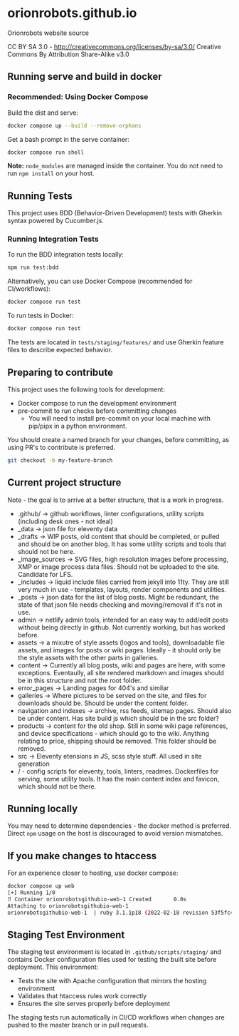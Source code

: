 # orionrobots.github.io

Orionrobots website source

CC BY SA 3.0 - <http://creativecommons.org/licenses/by-sa/3.0/>
Creative Commons By Attribution Share-Alike v3.0

## Running serve and build in docker


### Recommended: Using Docker Compose

Build the dist and serve:
```bash
docker compose up --build --remove-orphans
```

Get a bash prompt in the serve container:
```bash
docker compose run shell
```

**Note:** `node_modules` are managed inside the container. You do not need to run `npm install` on your host.

## Running Tests

This project uses BDD (Behavior-Driven Development) tests with Gherkin syntax powered by Cucumber.js.

### Running Integration Tests

To run the BDD integration tests locally:
```bash
npm run test:bdd
```

Alternatively, you can use Docker Compose (recommended for CI/workflows):
```bash
docker compose run test
```

To run tests in Docker:
```bash
docker compose run test
```

The tests are located in `tests/staging/features/` and use Gherkin feature files to describe expected behavior.

## Preparing to contribute

This project uses the following tools for development:

- Docker compose to run the development environment
- pre-commit to run checks before committing changes
    - You will need to install pre-commit on your local machine with pip/pipx in a python environment.

You should create a named branch for your changes, before committing, as using PR's to contribute is preferred.

```bash
git checkout -b my-feature-branch
```

## Current project structure

Note - the goal is to arrive at a better structure, that is a work in progress.

- .github/ -> github workflows, linter configurations, utility scripts (including desk ones - not ideal)
- _data -> json file for eleventy data
- _drafts -> WIP posts, old content that should be completed, or pulled and should be on another blog. It has some utility scripts and tools that should not be here.
- _image_sources -> SVG files, high resolution images before processing, XMP or image process data files. Should not be uploaded to the site. Candidate for LFS.
- _includes -> liquid include files carried from jekyll into 11ty. They are still very much in use - templates, layouts, render components and utilities.
- _posts -> json data for the list of blog posts. Might be redundant, the state of that json file needs checking and moving/removal if it's not in use.
- admin -> netlify admin tools, intended for an easy way to add/edit posts without being directly in github. Not currently working, but has worked before.
- assets -> a mixutre of style assets (logos and tools), downloadable file assets, and images for posts or wiki pages. Ideally - it should only be the style assets with the other parts in galleries.
- content -> Currently all blog posts, wiki and pages are here, with some exceptions. Eventaully, all site rendered markdown and images should be in this structure and not the root folder.
- error_pages -> Landing pages for 404's and similar
- galleries -> Where pictures to be served on the site, and files for downloads should be. Should be under the content folder.
- navigation and indexes -> archive, rss feeds, sitemap pages. Should also be under content. Has site build js which should be in the src folder?
- products -> content for the old shop. Still in some wiki page references, and device specifications - which should go to the wiki. Anything relating to price, shipping should be removed. This folder should be removed.
- src -> Eleventy etensions in JS, scss style stuff. All used in site generation
- / - config scripts for eleventy, tools, linters, readmes. Dockerfiles for serving, some utility tools. It has the main content index and favicon, which should not be there.

## Running locally

You may need to determine dependencies - the docker method is preferred. Direct `npm` usage on the host is discouraged to avoid version mismatches.

## If you make changes to htaccess

For an experience closer to hosting, use docker compose:

```bash
docker compose up web
[+] Running 1/0
⠿ Container orionrobotsgithubio-web-1 Created       0.0s
Attaching to orionrobotsgithubio-web-1
orionrobotsgithubio-web-1  | ruby 3.1.1p18 (2022-02-18 revision 53f5fc4236) [x86_64-linux-musl]
```

## Staging Test Environment

The staging test environment is located in `.github/scripts/staging/` and contains Docker configuration files used for testing the built site before deployment. This environment:

- Tests the site with Apache configuration that mirrors the hosting environment
- Validates that htaccess rules work correctly
- Ensures the site serves properly before deployment

The staging tests run automatically in CI/CD workflows when changes are pushed to the master branch or in pull requests.


